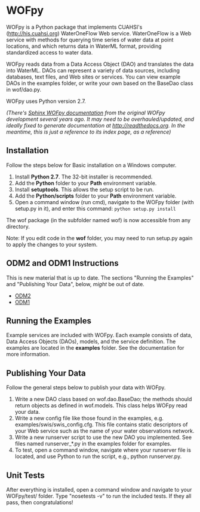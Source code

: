 
# WOFpy

WOFpy is a Python package that implements CUAHSI's (http://his.cuahsi.org) WaterOneFlow Web service.  WaterOneFlow is a Web service with methods for querying time series of water data at point locations, and which returns data in WaterML format, providing standardized access to water data.   

WOFpy reads data from a Data Access Object (DAO) and translates the data into WaterML.  DAOs can represent a variety of data sources, including databases, text files, and Web sites or services.  You can view example DAOs in the examples folder, or write your own based on the BaseDao class in wof/dao.py.

WOFpy uses Python version 2.7.

*(There's [Sphinx WOFpy documentation](https://github.com/ODM2/WOFpy/blob/master/docs/Sphinx/index.rst) from the original WOFpy development several years ago. It may need to be overhauled/updated, and ideally fixed to generate documentation at http://readthedocs.org. In the meantime, this is just a reference to its index page, as a reference)*

Installation
------------

Follow the steps below for Basic installation on a Windows computer.

1. Install **Python 2.7**.  The 32-bit installer is recommended.
2. Add the **Python** folder to your **Path** environment variable.
3. Install **setuptools**. This allows the setup script to be run.
4. Add the **Python/scripts** folder to your **Path** environment variable.
5. Open a command window (run cmd), navigate to the WOFpy folder (with setup.py
   in it), and enter this command: ``python setup.py install``

The wof package (in the subfolder named wof) is now accessible from any directory.

Note: If you edit code in the **wof** folder, you may need to run setup.py again to apply the changes to your system.

ODM2 and ODM1 Instructions
--------------------------
This is new material that is up to date. The sections "Running the Examples" and "Publishing Your Data", below, *might* be out of date.
- [ODM2](https://github.com/ODM2/WOFpy/blob/master/docs/Sphinx/ODM2Services.rst)
- [ODM1](https://github.com/ODM2/WOFpy/blob/master/docs/Sphinx/ODM1Services.rst)

Running the Examples
--------------------

Example services are included with WOFpy.  Each example consists of data, Data
Access Objects (DAOs), models, and the service definition.  The examples are
located in the **examples** folder.  See the documentation for more information.  

Publishing Your Data
--------------------

Follow the general steps below to publish your data with WOFpy.

1. Write a new DAO class based on wof.dao.BaseDao; the methods should return objects as defined in wof.models.  This class helps WOFpy read your data. 
2. Write a new config file like those found in the examples, e.g. examples/swis/swis_config.cfg. This file contains static descriptors of your Web service such as the name of your water observations network.
3. Write a new runserver script to use the new DAO you implemented.  See files named runserver_*.py in the examples folder for examples.
4. To test, open a command window, navigate where your runserver file is located, and use Python to run the script, e.g., python runserver.py.

Unit Tests
----------

After everything is installed, open a command window and navigate to your WOFpy/test/ folder.  Type "nosetests -v" to run the included tests.  If they all pass, then congratulations!
